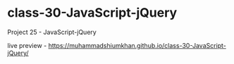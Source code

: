# class-30-JavaScript-jQuery

Project 25 - JavaScript-jQuery

live preview - https://muhammadshiumkhan.github.io/class-30-JavaScript-jQuery/
